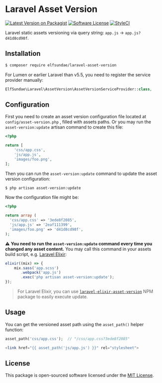 # Laravel Asset Version

[![Latest Version on Packagist](https://img.shields.io/packagist/v/elfsundae/laravel-asset-version.svg?style=flat-square)](https://packagist.org/packages/elfsundae/laravel-asset-version)
[![Software License](https://img.shields.io/badge/license-MIT-brightgreen.svg?style=flat-square)](LICENSE.md)
[![StyleCI](https://styleci.io/repos/111650758/shield)](https://styleci.io/repos/111650758)

Laravel static assets versioning via query string: `app.js` → `app.js?d41d8cd98f`.

## Installation

```sh
$ composer require elfsundae/laravel-asset-version
```

For Lumen or earlier Laravel than v5.5, you need to register the service provider manually:

```php
ElfSundae\Laravel\AssetVersion\AssetVersionServiceProvider::class,
```

## Configuration

First you need to create an asset version configuration file located at `config/asset-version.php` , filled with assets paths. Or you may run the `asset-version:update` artisan command to create this file:

```php
<?php

return [
    'css/app.css',
    'js/app.js',
    'images/foo.png',
];
```

Then you can run the `asset-version:update` command to update the asset version configuration:

```sh
$ php artisan asset-version:update
```

Now the configuration file might be:

```php
<?php

return array (
  'css/app.css' => '3ede8f2085',
  'js/app.js' => '2eaf111399',
  'images/foo.png' => 'd41d8cd98f',
);
```

:warning: **You need to run the `asset-version:update` command every time you changed any asset content.** You may call this command in your assets build script, e.g. [Laravel Elixir](https://laravel.com/docs/5.3/elixir):

```js
elixir((mix) => {
    mix.sass('app.scss')
       .webpack('app.js')
       .exec('php artisan asset-version:update');
});
```

> For Laravel Elixir, you can use [`laravel-elixir-asset-version`](https://github.com/ElfSundae/laravel-elixir-asset-version) NPM package to easily execute update.

## Usage

You can get the versioned asset path using the `asset_path()` helper function:

```php
asset_path('css/app.css');  // "/css/app.css?3ede8f2085"

<link href="{{ asset_path('js/app.js') }}" rel="stylesheet">
```

## License

This package is open-sourced software licensed under the [MIT License](LICENSE.md).

